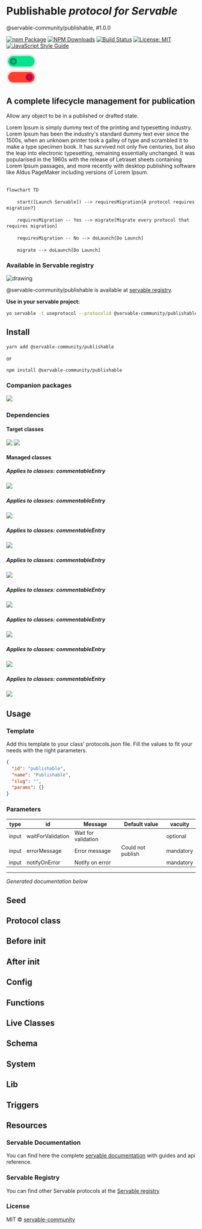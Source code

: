 # Publishable *protocol for Servable*


@servable-community/publishable, #1.0.0


[![npm Package](https://img.shields.io/npm/v/@servable-community/publishable.svg?style=flat-square)](https://www.npmjs.org/package/@servable-community/publishable) [![NPM Downloads](https://img.shields.io/npm/dm/@servable-community/publishable.svg)](https://npmjs.org/package/@servable-community/publishable) [![Build Status](https://github.com/servable-community/publishable/actions/workflows/release.yml/badge.svg)](https://github.com/servable-community/publishable/actions/tests.yml) [![License: MIT](https://img.shields.io/badge/License-MIT-yellow.svg)](https://opensource.org/licenses/MIT) [![JavaScript Style Guide](https://img.shields.io/badge/code_style-standard-brightgreen.svg)](https://standardjs.com)




<img src="src/assets/icon.png" alt="drawing" style="width:80px;" />







## A complete lifecycle management for publication



Allow any object to be in a published or drafted state.

Lorem Ipsum is simply dummy text of the printing and typesetting industry. Lorem Ipsum has been the industry's standard dummy text ever since the 1500s, when an unknown printer took a galley of type and scrambled it to make a type specimen book. It has survived not only five centuries, but also the leap into electronic typesetting, remaining essentially unchanged. It was popularised in the 1960s with the release of Letraset sheets containing Lorem Ipsum passages, and more recently with desktop publishing software like Aldus PageMaker including versions of Lorem Ipsum.



```mermaid

flowchart TD

    start([Launch Servable]) --> requiresMigration{A protocol requires migration?}

    requiresMigration -- Yes --> migrate[Migrate every protocol that requires migration]

    requiresMigration -- No --> doLaunch[Do Launch]

    migrate --> doLaunch[Do Launch]

```



### Available in Servable registry


<img src="https://cdn.registry.servablecommunity.com/assets/logo.png" alt="drawing" style="width:50px;" />


@servable-community/publishable is available at [servable registry](https://registry.servablecommunity.com/protocol/@servable-community/publishable).


**Use in your servable project:**

```bash
yo servable -t useprotocol --protocolid @servable-community/publishable
```

## Install

```bash
yarn add @servable-community/publishable
```


or

```bash
npm install @servable-community/publishable
```

### Companion packages


<img src="https://github-readme-stats.vercel.app/api/pin/?username=undefined&repo=undefined"/>

### Dependencies

#### Target classes


<img src="https://github-readme-stats.vercel.app/api/pin/?username=servable-community&repo=disposableorphansable"/>


<img src="https://github-readme-stats.vercel.app/api/pin/?username=servable-community&repo=disposablechildrenable"/>

#### Managed classes

##### Applies to classes: *commentableEntry*


<img src="https://github-readme-stats.vercel.app/api/pin/?username=servable-community&repo=localable"/>

##### Applies to classes: *commentableEntry*


<img src="https://github-readme-stats.vercel.app/api/pin/?username=servable-community&repo=versionable"/>

##### Applies to classes: *commentableEntry*


<img src="https://github-readme-stats.vercel.app/api/pin/?username=servable-community&repo=reactable"/>

##### Applies to classes: *commentableEntry*


<img src="https://github-readme-stats.vercel.app/api/pin/?username=servable-community&repo=commentable"/>

##### Applies to classes: *commentableEntry*


<img src="https://github-readme-stats.vercel.app/api/pin/?username=servable-community&repo=publishable"/>

##### Applies to classes: *commentableEntry*


<img src="https://github-readme-stats.vercel.app/api/pin/?username=servable-community&repo=reviewable"/>

##### Applies to classes: *commentableEntry*


<img src="https://github-readme-stats.vercel.app/api/pin/?username=servable-community&repo=taggable"/>

##### Applies to classes: *commentableEntry*


<img src="https://github-readme-stats.vercel.app/api/pin/?username=servable-community&repo=sharable"/>

## Usage

### Template


Add this template to your class' protocols.json file. Fill the values to fit your needs with the right parameters.

```json
{
  "id": "publishable",
  "name": "Publishable",
  "slug": "",
  "params": {}
}
```

### Parameters

| type | id  | Message | Default value | vacuity |
| ---- | --- | ------- | ------------- | ------- |
| input | waitForValidation | Wait for validation |  | optional |
| input | errorMessage | Error message | Could not publish | mandatory |
| input | notifyOnError | Notify on error |  | mandatory |

---


*Generated documentation below*

## Seed

## Protocol class

## Before init

## After init

## Config

## Functions

## Live Classes

## Schema

## System

## Lib

## Triggers

## Resources

### Servable Documentation


You can find here the complete [servable documentation](https://documentation.servablecommunity.com/) with guides and api reference.

### Servable Registry


You can find other Servable  protocols at the [Servable registry](https://registry.servablecommunity.com/)

### License


MIT © [servable-community](https://github.com/servable-community)
